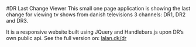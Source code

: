 #DR Last Change Viewer
This small one page application is showing the last change for viewing tv shows from danish televisions 3 channels: DR1, DR2 and DR3.

It is a responsive website built using JQuery and Handlebars.js upon DR’s own public api. See the full version on: [lalan.dk/dr](http://lalan.dk/dr/)